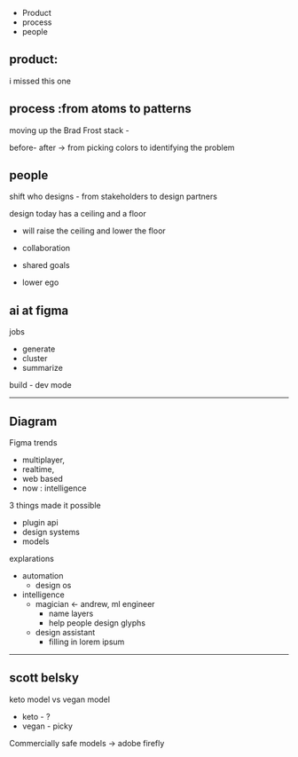 
- Product
- process
- people

## product: 

i missed this one

## process :from atoms to patterns

moving up the Brad Frost stack -

before- after -> from picking colors to identifying the problem


## people

shift who designs -  from stakeholders to design partners

design today has a ceiling and a floor
- will raise the ceiling and lower the floor

- collaboration
- shared goals
- lower ego

## ai at figma

jobs

- generate
- cluster
- summarize

build - dev mode

---

## Diagram

Figma  trends
- multiplayer, 
- realtime, 
- web based
- now : intelligence

3 things made it possible
- plugin api
- design systems
- models

explarations
- automation
	- design os 
- intelligence
	- magician <- andrew, ml engineer
		- name layers
		- help people design glyphs
	- design assistant
		- filling in lorem ipsum


---

## scott belsky

keto model vs vegan model
- keto - ?
- vegan - picky

Commercially safe models -> adobe firefly